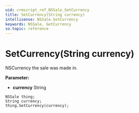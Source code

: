 ```yaml
---
uid: crmscript_ref_NSSale_SetCurrency
title: SetCurrency(String currency)
intellisense: NSSale.SetCurrency
keywords: NSSale, GetCurrency
so.topic: reference
---
```


# SetCurrency(String currency)

NSCurrency the sale was made in.

**Parameter:** 
 - **currency** String

```crmscript
NSSale thing;
String currency;
thing.SetCurrency(currency);
```

